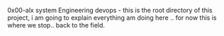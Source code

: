 0x00-alx system Engineering devops - this is the root directory of this project, i am going to explain everything am doing here .. for now this is where we stop.. back to the field.
